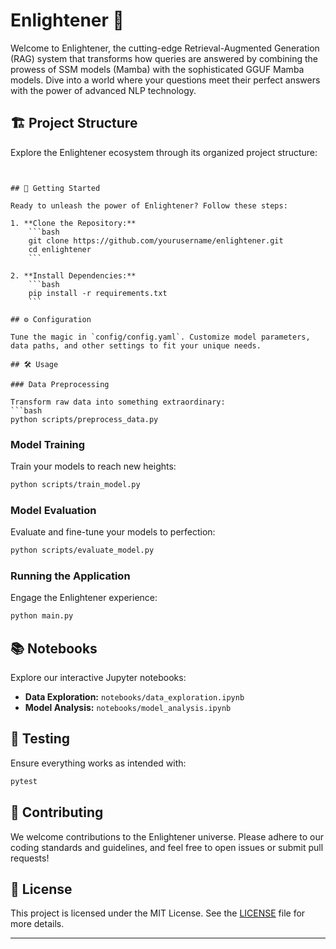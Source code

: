       
 # Enlightener 🌟


Welcome to Enlightener, the cutting-edge Retrieval-Augmented Generation (RAG) system that transforms how queries are answered by combining the prowess of SSM models (Mamba) with the sophisticated GGUF Mamba models. Dive into a world where your questions meet their perfect answers with the power of advanced NLP technology.

## 🏗️ Project Structure

Explore the Enlightener ecosystem through its organized project structure:

```


## 🚀 Getting Started

Ready to unleash the power of Enlightener? Follow these steps:

1. **Clone the Repository:**
    ```bash
    git clone https://github.com/yourusername/enlightener.git
    cd enlightener
    ```

2. **Install Dependencies:**
    ```bash
    pip install -r requirements.txt
    ```

## ⚙️ Configuration

Tune the magic in `config/config.yaml`. Customize model parameters, data paths, and other settings to fit your unique needs.

## 🛠️ Usage

### Data Preprocessing

Transform raw data into something extraordinary:
```bash
python scripts/preprocess_data.py
```

### Model Training

Train your models to reach new heights:
```bash
python scripts/train_model.py
```

### Model Evaluation

Evaluate and fine-tune your models to perfection:
```bash
python scripts/evaluate_model.py
```

### Running the Application

Engage the Enlightener experience:
```bash
python main.py
```

## 📚 Notebooks

Explore our interactive Jupyter notebooks:
- **Data Exploration:** `notebooks/data_exploration.ipynb`
- **Model Analysis:** `notebooks/model_analysis.ipynb`

## 🧪 Testing

Ensure everything works as intended with:
```bash
pytest
```

## 🤝 Contributing

We welcome contributions to the Enlightener universe. Please adhere to our coding standards and guidelines, and feel free to open issues or submit pull requests!

## 📜 License

This project is licensed under the MIT License. See the [LICENSE](LICENSE) file for more details.

---
 
